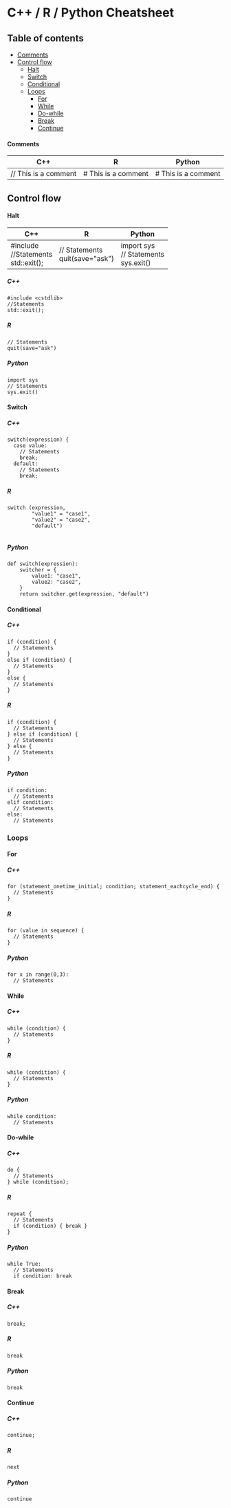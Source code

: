 # C++ / R / Python Cheatsheet
## Table of contents
- [Comments](#comments)
- [Control flow](#control-flow)
  * [Halt](#halt)
  * [Switch](#switch)
  * [Conditional](#conditional)
  * [Loops](#loops)
    + [For](#for)
    + [While](#while)
    + [Do-while](#do-while)
    + [Break](#break)
    + [Continue](#continue)
#### Comments

| C++ | R | Python |
| ------------- | ------------- | ------------- |
| // This is a comment  | # This is a comment  | # This is a comment  |
## Control flow
#### Halt

| C++ | R | Python |
| ------------- | ------------- | ------------- |
| #include <cstdlib><br />//Statements<br />std::exit(); | // Statements<br />quit(save="ask")| import sys<br />// Statements<br /> sys.exit()|
##### C++
```
#include <cstdlib>
//Statements
std::exit();
```
##### R
```
// Statements
quit(save="ask")
```
##### Python
```
import sys
// Statements
sys.exit()
```
#### Switch
##### C++
```
switch(expression) {
  case value:
    // Statements
    break;
  default:
    // Statements
    break;
```
##### R
```
switch (expression,
        "value1" = "case1",
        "value2" = "case2",
        "default")
        
```
##### Python
```
def switch(expression): 
    switcher = { 
        value1: "case1", 
        value2: "case2", 
    } 
    return switcher.get(expression, "default") 
```
#### Conditional
##### C++
```
if (condition) {
  // Statements
}
else if (condition) {
  // Statements
}
else {
  // Statements
}
```
##### R
```
if (condition) {
  // Statements
} else if (condition) {
  // Statements
} else {
  // Statements
}
```
##### Python
```
if condition:
  // Statements
elif condition:
  // Statements
else:
  // Statements
```
### Loops
#### For
##### C++
```
for (statement_onetime_initial; condition; statement_eachcycle_end) {
  // Statements
}
```
##### R
```
for (value in sequence) {
  // Statements
}
```
##### Python
```
for x in range(0,3):
  // Statements
```
#### While
##### C++
```
while (condition) {
  // Statements
}
```
##### R
```
while (condition) {
  // Statements
}
```
##### Python
```
while condition:
  // Statements
```
#### Do-while
##### C++
```
do {
  // Statements
} while (condition);
```
##### R
```
repeat {
  // Statements
  if (condition) { break }
}
```
##### Python
```
while True:
  // Statements
  if condition: break
```
#### Break
##### C++
```
break;
```
##### R
```
break
```
##### Python
```
break
```
#### Continue
##### C++
```
continue;
```
##### R
```
next
```
##### Python
```
continue
```
